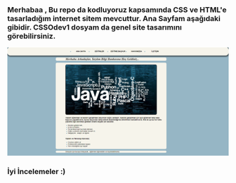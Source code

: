 ### Merhabaa , Bu repo da kodluyoruz kapsamında CSS ve HTML'e tasarladığım internet sitem mevcuttur. Ana Sayfam aşağıdaki gibidir. CSSOdev1 dosyam da genel site tasarımını görebilirsiniz.
![](https://github.com/SedefMercan/CSSODEV1/blob/main/yaz%C4%B1l%C4%B1mbilgibankas%C4%B1.PNG)
### İyi İncelemeler :)

